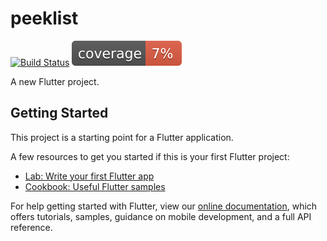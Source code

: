 # peeklist
[![Build Status](https://travis-ci.com/Kybeth/PeekList.svg?branch=master)](https://travis-ci.com/Kybeth/PeekList)
![Coverage](https://raw.githubusercontent.com/Kybeth/PeekList/Sprint4/coverage_badge.svg?sanitize=true)

A new Flutter project.

## Getting Started

This project is a starting point for a Flutter application.

A few resources to get you started if this is your first Flutter project:

- [Lab: Write your first Flutter app](https://flutter.dev/docs/get-started/codelab)
- [Cookbook: Useful Flutter samples](https://flutter.dev/docs/cookbook)

For help getting started with Flutter, view our
[online documentation](https://flutter.dev/docs), which offers tutorials,
samples, guidance on mobile development, and a full API reference.
